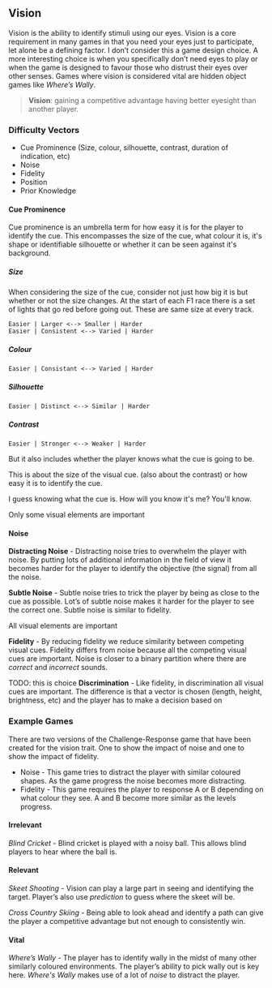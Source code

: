 ﻿## Vision
Vision is the ability to identify stimuli using our eyes. Vision is a core requirement in many games in that you need your eyes just to participate, let alone be a defining factor. I don’t consider this a game design choice. A more interesting choice is when you specifically don’t need eyes to play or when the game is designed to favour those who distrust their eyes over other senses. Games where vision is considered vital are hidden object games like *Where’s Wally*.

> **Vision**: gaining a competitive advantage having better eyesight than another player.

### Difficulty Vectors
- Cue Prominence (Size, colour, silhouette, contrast, duration of indication, etc) 
- Noise
- Fidelity
- Position
- Prior Knowledge

#### Cue Prominence
Cue prominence is an umbrella term for how easy it is for the player to identify the cue. This encompasses the size of the cue, what colour it is, it's shape or identifiable silhouette or whether it can be seen against it's background.

##### Size
When considering the size of the cue, consider not just how big it is but whether or not the size changes. At the start of each F1 race there is a set of lights that go red before going out. These are same size at every track.

	Easier | Larger <--> Smaller | Harder
	Easier | Consistent <--> Varied | Harder

##### Colour
	Easier | Consistant <--> Varied | Harder

##### Silhouette
	Easier | Distinct <--> Similar | Harder

##### Contrast
	Easier | Stronger <--> Weaker | Harder




But it also includes whether the player knows what the cue is going to be.

This is about the size of the visual cue. (also about the contrast) or how easy it is to identify the cue.

I guess knowing what the cue is. How will you know it's me? You'll know.

Only some visual elements are important


#### Noise
**Distracting Noise** - Distracting noise tries to overwhelm the player with noise. By putting lots of additional information in the field of view it becomes harder for the player to identify the objective (the signal) from all the noise.

**Subtle Noise** - Subtle noise tries to trick the player by being as close to the cue as possible. Lot’s of subtle noise makes it harder for the player to see the correct one. Subtle noise is similar to fidelity.

All visual elements are important

**Fidelity** - By reducing fidelity we reduce similarity between competing visual cues. Fidelity differs from noise because all the competing visual cues are important. Noise is closer to a binary partition where there are *correct* and *incorrect* sounds.

TODO: this is choice
**Discrimination** - Like fidelity, in discrimination all visual cues are important. The difference is that a vector is chosen (length, height, brightness, etc) and the player has to make a decision based on

### Example Games
There are two versions of the Challenge-Response game that have been created for the vision trait. One to show the impact of noise and one to show the impact of fidelity.

- Noise - This game tries to distract the player with similar coloured shapes. As the game progress the noise becomes more distracting.
- Fidelity - This game requires the player to response A or B depending on what colour they see. A and B become more similar as the levels progress.


#### Irrelevant
*Blind Cricket* - Blind cricket is played with a noisy ball. This allows blind players to hear where the ball is.

#### Relevant
*Skeet Shooting* - Vision can play a large part in seeing and identifying the target. Player’s also use *prediction* to guess where the skeet will be.

*Cross Country Skiing* - Being able to look ahead and identify a path can give the player a competitive advantage but not enough to consistently win.

#### Vital
*Where’s Wally* - The player has to identify wally in the midst of many other similarly coloured environments. The player’s ability to pick wally out is key here. *Where's Wally* makes use of a lot of *noise* to distract the player.
